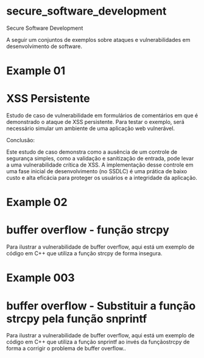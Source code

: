 # secure_software_development
Secure Software Development

A seguir um conjuntos de exemplos sobre ataques e vulnerabilidades em desenvolvimento de software.

# Example 01

# XSS Persistente
Estudo de caso de vulnerabilidade em formulários de comentários em que é demonstrado o ataque de XSS persistente. Para testar o exemplo, será necessário simular um ambiente de uma aplicação web vulnerável.

Conclusão:

Este estudo de caso demonstra como a ausência de um controle de segurança simples, como a validação e sanitização de entrada, pode levar a uma vulnerabilidade crítica de XSS. A implementação desse controle em uma fase inicial de desenvolvimento (no SSDLC) é uma prática de baixo custo e alta eficácia para proteger os usuários e a integridade da aplicação.

# Example 02

# buffer overflow - função strcpy

Para ilustrar a vulnerabilidade de buffer overflow, aqui está um exemplo de código em C++ que utiliza a função strcpy de forma insegura.


# Example 003 

# buffer overflow - Substituir a função strcpy pela função snprintf 

Para ilustrar a vulnerabilidade de buffer overflow, aqui está um exemplo de código em C++ que utiliza a função snprintf ao invés da funçãostrcpy de forma a corrigir o problema de buffer overflow..
